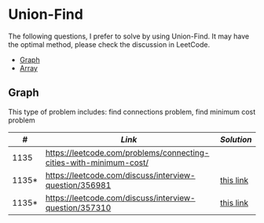 # Union-Find

The following questions, I prefer to solve by using Union-Find. It may have the optimal method, please check the discussion in LeetCode.  

* [Graph](##Graph)
* [Array](##Array)

## Graph

This type of problem includes: find connections problem, find minimum cost problem

| *#* | *Link* | *Solution* |
| ---- | --------------------------------- | --------------------------------- |
| 1135 | https://leetcode.com/problems/connecting-cities-with-minimum-cost/ | |
| 1135* | https://leetcode.com/discuss/interview-question/356981 | [this link](../python_practice/amazon/min_cost_to_connect_all_nodes.py) |
| 1135* | https://leetcode.com/discuss/interview-question/357310 | [this link](../python_practice/amazon/min_cost_to_repair_edges.py) |